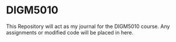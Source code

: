 # DIGM5010
This Repository will act as my journal for the DIGM5010 course. Any assignments or modified code will be placed in here. 

